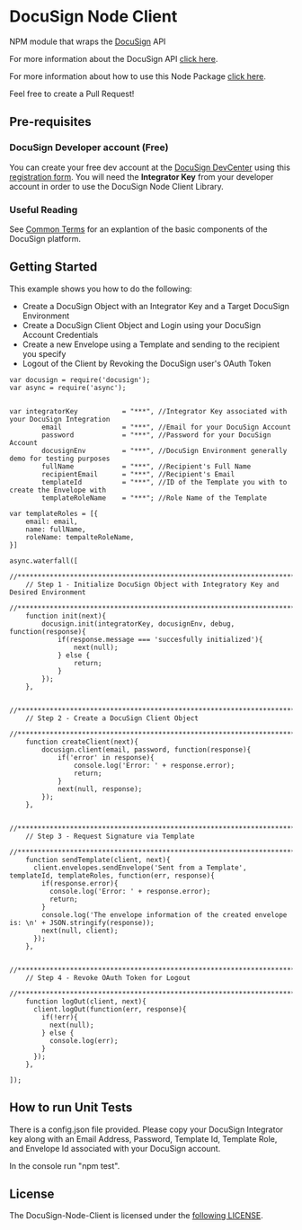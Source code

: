 DocuSign Node Client
===========

NPM module that wraps the <a href="https://www.docusign.com">DocuSign</a> API

For more information about the DocuSign API <a href="https://www.docusign.com/developer-center">click here</a>.

For more information about how to use this Node Package <a href="https://github.com/docusign/DocuSign-Node-Client/wiki">click here</a>.

Feel free to create a Pull Request! 

Pre-requisites
----------

### DocuSign Developer account (Free)

You can create your free dev account at the [DocuSign DevCenter](https://www.docusign.com/developer-center) using this [registration form](https://www.docusign.com/developer-center/get-started). You will need the **Integrator Key** from your developer account in order to use the DocuSign Node Client Library.

### Useful Reading

See [Common Terms](https://www.docusign.com/developer-center/explore/common-terms) for an explantion of the basic components of the DocuSign platform.

Getting Started
----------

This example shows you how to do the following:
- Create a DocuSign Object with an Integrator Key and a Target DocuSign Environment
- Create a DocuSign Client Object and Login using your DocuSign Account Credentials
- Create a new Envelope using a Template and sending to the recipient you specify
- Logout of the Client by Revoking the DocuSign user's OAuth Token

```
var docusign = require('docusign');
var async = require('async');


var integratorKey 		    = "***", //Integrator Key associated with your DocuSign Integration
		email 		        = "***", //Email for your DocuSign Account
		password	        = "***", //Password for your DocuSign Account
		docusignEnv		    = "***", //DocuSign Environment generally demo for testing purposes
		fullName		    = "***", //Recipient's Full Name
		recipientEmail		= "***", //Recipient's Email
		templateId		    = "***", //ID of the Template you with to create the Envelope with
		templateRoleName	= "***"; //Role Name of the Template

var templateRoles = [{
	email: email,
	name: fullName,
	roleName: tempalteRoleName,
}]

async.waterfall([
    //**********************************************************************************
    // Step 1 - Initialize DocuSign Object with Integratory Key and Desired Environment
    //**********************************************************************************
	function init(next){
		docusign.init(integratorKey, docusignEnv, debug, function(response){
			if(response.message === 'succesfully initialized'){
				next(null);
			} else {
				return;
			}
		});
	},

    //**********************************************************************************
    // Step 2 - Create a DocuSign Client Object
    //**********************************************************************************
	function createClient(next){
		docusign.client(email, password, function(response){
			if('error' in response){
				console.log('Error: ' + response.error);
				return;
			}
			next(null, response);
		});
	},

    //**********************************************************************************
    // Step 3 - Request Signature via Template
    //**********************************************************************************
	function sendTemplate(client, next){
      client.envelopes.sendEnvelope('Sent from a Template', templateId, templateRoles, function(err, response){
        if(response.error){
      	  console.log('Error: ' + response.error);
      	  return;
        }
        console.log('The envelope information of the created envelope is: \n' + JSON.stringify(response));
        next(null, client);
      });
    },

    //**********************************************************************************
    // Step 4 - Revoke OAuth Token for Logout
    //**********************************************************************************
    function logOut(client, next){
      client.logOut(function(err, response){
        if(!err){
      	  next(null);	
        } else {
      	  console.log(err);
        }
      });
    },

]);
```

How to run Unit Tests
-----------

There is a config.json file provided. Please copy your DocuSign Integrator key along with an Email Address, Password, Template Id, Template Role, and Envelope Id associated with your DocuSign account.

In the console run "npm test".


License
----------

The DocuSign-Node-Client is licensed under the [following LICENSE](LICENSE).
